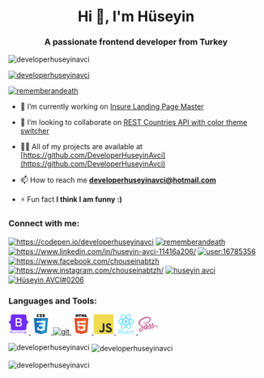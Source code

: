 <h1 align="center">Hi 👋, I'm Hüseyin</h1>
<h3 align="center">A passionate frontend developer from Turkey</h3>

<p align="left"> <img src="https://komarev.com/ghpvc/?username=developerhuseyinavci&label=Profile%20views&color=0e75b6&style=flat" alt="developerhuseyinavci" /> </p>

<p align="left"> <a href="https://github.com/ryo-ma/github-profile-trophy"><img src="https://github-profile-trophy.vercel.app/?username=developerhuseyinavci" alt="developerhuseyinavci" /></a> </p>

<p align="left"> <a href="https://twitter.com/rememberandeath" target="blank"><img src="https://img.shields.io/twitter/follow/rememberandeath?logo=twitter&style=for-the-badge" alt="rememberandeath" /></a> </p>

- 🔭 I’m currently working on [Insure Landing Page Master](https://github.com/DeveloperHuseyinAvci/insure-landing-page-master)

- 👯 I’m looking to collaborate on [REST Countries API with color theme switcher](https://www.frontendmentor.io/challenges/rest-countries-api-with-color-theme-switcher-5cacc469fec04111f7b848ca)

- 👨‍💻 All of my projects are available at [https://github.com/DeveloperHuseyinAvci](https://github.com/DeveloperHuseyinAvci)

- 📫 How to reach me **developerhuseyinavci@hotmail.com**

- ⚡ Fun fact **I think I am funny :)**

<h3 align="left">Connect with me:</h3>
<p align="left">
<a href="https://codepen.io/https://codepen.io/developerhuseyinavci" target="blank"><img align="center" src="https://raw.githubusercontent.com/rahuldkjain/github-profile-readme-generator/master/src/images/icons/Social/codepen.svg" alt="https://codepen.io/developerhuseyinavci" height="30" width="40" /></a>
<a href="https://twitter.com/rememberandeath" target="blank"><img align="center" src="https://raw.githubusercontent.com/rahuldkjain/github-profile-readme-generator/master/src/images/icons/Social/twitter.svg" alt="rememberandeath" height="30" width="40" /></a>
<a href="https://linkedin.com/in/https://www.linkedin.com/in/huseyin-avci-11416a206/" target="blank"><img align="center" src="https://raw.githubusercontent.com/rahuldkjain/github-profile-readme-generator/master/src/images/icons/Social/linked-in-alt.svg" alt="https://www.linkedin.com/in/huseyin-avci-11416a206/" height="30" width="40" /></a>
<a href="https://stackoverflow.com/users/user:16785356" target="blank"><img align="center" src="https://raw.githubusercontent.com/rahuldkjain/github-profile-readme-generator/master/src/images/icons/Social/stack-overflow.svg" alt="user:16785356" height="30" width="40" /></a>
<a href="https://fb.com/https://www.facebook.com/chouseinabtzh" target="blank"><img align="center" src="https://raw.githubusercontent.com/rahuldkjain/github-profile-readme-generator/master/src/images/icons/Social/facebook.svg" alt="https://www.facebook.com/chouseinabtzh" height="30" width="40" /></a>
<a href="https://instagram.com/https://www.instagram.com/chouseinabtzh/" target="blank"><img align="center" src="https://raw.githubusercontent.com/rahuldkjain/github-profile-readme-generator/master/src/images/icons/Social/instagram.svg" alt="https://www.instagram.com/chouseinabtzh/" height="30" width="40" /></a>
<a href="https://www.youtube.com/c/huseyin avci" target="blank"><img align="center" src="https://raw.githubusercontent.com/rahuldkjain/github-profile-readme-generator/master/src/images/icons/Social/youtube.svg" alt="huseyin avci" height="30" width="40" /></a>
<a href="https://discord.gg/Hüseyin AVCI#0206" target="blank"><img align="center" src="https://raw.githubusercontent.com/rahuldkjain/github-profile-readme-generator/master/src/images/icons/Social/discord.svg" alt="Hüseyin AVCI#0206" height="30" width="40" /></a>
</p>

<h3 align="left">Languages and Tools:</h3>
<p align="left"> <a href="https://getbootstrap.com" target="_blank" rel="noreferrer"> <img src="https://raw.githubusercontent.com/devicons/devicon/master/icons/bootstrap/bootstrap-plain-wordmark.svg" alt="bootstrap" width="40" height="40"/> </a> <a href="https://www.w3schools.com/css/" target="_blank" rel="noreferrer"> <img src="https://raw.githubusercontent.com/devicons/devicon/master/icons/css3/css3-original-wordmark.svg" alt="css3" width="40" height="40"/> </a> <a href="https://git-scm.com/" target="_blank" rel="noreferrer"> <img src="https://www.vectorlogo.zone/logos/git-scm/git-scm-icon.svg" alt="git" width="40" height="40"/> </a> <a href="https://www.w3.org/html/" target="_blank" rel="noreferrer"> <img src="https://raw.githubusercontent.com/devicons/devicon/master/icons/html5/html5-original-wordmark.svg" alt="html5" width="40" height="40"/> </a> <a href="https://developer.mozilla.org/en-US/docs/Web/JavaScript" target="_blank" rel="noreferrer"> <img src="https://raw.githubusercontent.com/devicons/devicon/master/icons/javascript/javascript-original.svg" alt="javascript" width="40" height="40"/> </a> <a href="https://reactjs.org/" target="_blank" rel="noreferrer"> <img src="https://raw.githubusercontent.com/devicons/devicon/master/icons/react/react-original-wordmark.svg" alt="react" width="40" height="40"/> </a> <a href="https://sass-lang.com" target="_blank" rel="noreferrer"> <img src="https://raw.githubusercontent.com/devicons/devicon/master/icons/sass/sass-original.svg" alt="sass" width="40" height="40"/> </a> </p>

<p><img align="left" src="https://github-readme-stats.vercel.app/api/top-langs?username=developerhuseyinavci&show_icons=true&locale=en&layout=compact" alt="developerhuseyinavci" /></p>

<p>&nbsp;<img align="center" src="https://github-readme-stats.vercel.app/api?username=developerhuseyinavci&show_icons=true&locale=en" alt="developerhuseyinavci" /></p>

<p><img align="center" src="https://github-readme-streak-stats.herokuapp.com/?user=developerhuseyinavci&" alt="developerhuseyinavci" /></p>
